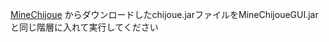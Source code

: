 [MineChijoue](https://github.com/Ballpythonsan/MineChijoue/) からダウンロードしたchijoue.jarファイルをMineChijoueGUI.jarと同じ階層に入れて実行してください
